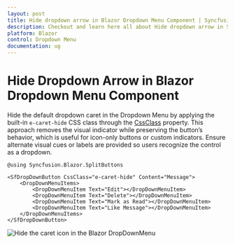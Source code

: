 ```yaml
---
layout: post
title: Hide dropdown arrow in Blazor Dropdown Menu Component | Syncfusion
description: Checkout and learn here all about Hide dropdown arrow in Syncfusion Blazor Dropdown Menu component and more.
platform: Blazor
control: Dropdown Menu
documentation: ug
---
```


# Hide Dropdown Arrow in Blazor Dropdown Menu Component

Hide the default dropdown caret in the Dropdown Menu by applying the built-in `e-caret-hide` CSS class through the [CssClass](https://help.syncfusion.com/cr/blazor/Syncfusion.Blazor.SplitButtons.SfDropDownButton.html#Syncfusion_Blazor_SplitButtons_SfDropDownButton_CssClass) property. This approach removes the visual indicator while preserving the button’s behavior, which is useful for icon-only buttons or custom indicators. Ensure alternate visual cues or labels are provided so users recognize the control as a dropdown.

```cshtml
@using Syncfusion.Blazor.SplitButtons

<SfDropDownButton CssClass="e-caret-hide" Content="Message">
    <DropDownMenuItems>
        <DropDownMenuItem Text="Edit"></DropDownMenuItem>
        <DropDownMenuItem Text="Delete"></DropDownMenuItem>
        <DropDownMenuItem Text="Mark as Read"></DropDownMenuItem>
        <DropDownMenuItem Text="Like Message"></DropDownMenuItem>
    </DropDownMenuItems>
</SfDropDownButton>

```

![Hide the caret icon in the Blazor DropDownMenu](./../images/blazor-dropdownmenu-hide-arrow.png)